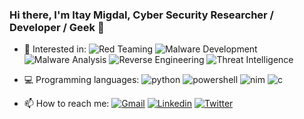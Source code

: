 ### Hi there, I'm Itay Migdal, Cyber Security Researcher / Developer / Geek 👋

- :star_struck:	Interested in:
![Red Teaming](https://img.shields.io/badge/-Red_Teaming-red)
![Malware Development](https://img.shields.io/badge/-Malware_Development-blueviolet)
![Malware Analysis](https://img.shields.io/badge/-Malware_Analysis-9cf)
![Reverse Engineering](https://img.shields.io/badge/-Reverse_Engineering-af4)
![Threat Intelligence](https://img.shields.io/badge/-Threat_Intelligence-lightgrey)

- :computer: Programming languages:
![python](https://img.shields.io/badge/-Python-blue)
![powershell](https://img.shields.io/badge/-Powershell-purple)
![nim](https://img.shields.io/badge/-Nim-yellow)
![c](https://img.shields.io/badge/-C-grey)

- 📫 How to reach me:
[![Gmail](https://img.shields.io/badge/-Gmail-f44)](itaymigdal9@gmail.com) 
[![Linkedin](https://img.shields.io/badge/-Linkedin-02f)](https://www.linkedin.com/in/itay-migdal-b91821116/)
[![Twitter](https://img.shields.io/badge/-Twitter-07f)](https://twitter.com/0xTheBruter)
